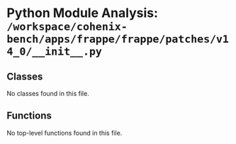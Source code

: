 # Python Module Analysis: `/workspace/cohenix-bench/apps/frappe/frappe/patches/v14_0/__init__.py`

## Classes

No classes found in this file.


## Functions

No top-level functions found in this file.
